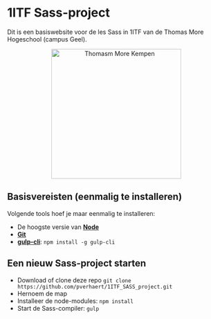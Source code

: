 # 1ITF Sass-project
Dit is een basiswebsite voor de les Sass in 1ITF van de Thomas More Hogeschool (campus Geel).

<p align="center">
    <img src="https://www.thomasmore.be/themes/wundertheme/logo.svg" alt="Thomasm More Kempen" width="300" />
</p>

## Basisvereisten (eenmalig te installeren)

Volgende tools hoef je maar eenmalig te installeren:

- De hoogste versie van [**Node**](https://nodejs.org/en/)
- [**Git**](https://git-scm.com/)
- [**gulp-cli**](https://gulpjs.com/): `npm install -g gulp-cli`

## Een nieuw Sass-project starten

- Download of clone deze repo `git clone https://github.com/pverhaert/1ITF_SASS_project.git`
- Hernoem de map
- Installeer de node-modules: `npm install`
- Start de Sass-compiler: `gulp`




